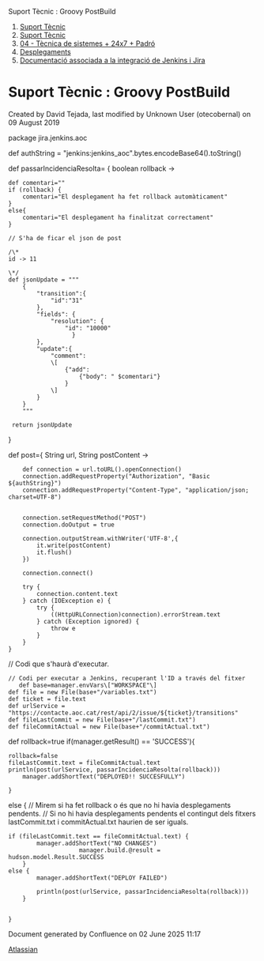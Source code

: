 Suport Tècnic : Groovy PostBuild  

1.  [Suport Tècnic](index.md)
2.  [Suport Tècnic](13893782.md)
3.  [04 - Tècnica de sistemes + 24x7 + Padró](26313202.md)
4.  [Desplegaments](Desplegaments_26313538.md)
5.  [Documentació associada a la integració de Jenkins i Jira](22937719.md)

Suport Tècnic : Groovy PostBuild
================================

Created by David Tejada, last modified by Unknown User (otecobernal) on 09 August 2019

package jira.jenkins.aoc

def authString = "jenkins:jenkins\_aoc".bytes.encodeBase64().toString()

def passarIncidenciaResolta= { boolean rollback ->
	
	
	def comentari=""
	if (rollback) {
		comentari="El desplegament ha fet rollback automàticament"
	}
	else{
		comentari="El desplegament ha finalitzat correctament"
	}
	
	// S'ha de ficar el json de post
	
	/\*
	id -> 11
	
	\*/
	def jsonUpdate = """
        {
            "transition":{
                "id":"31"
            },
            "fields": {
                "resolution": {
                    "id": "10000"
                      }        
            },
            "update":{
                "comment":
                \[
                    {"add":
                        {"body": " $comentari"}
                    }
                \]
            }
        }
        """
	
	 return jsonUpdate

}

def post={ String url, String postContent ->
	
		def connection = url.toURL().openConnection()
		connection.addRequestProperty("Authorization", "Basic ${authString}")
		connection.addRequestProperty("Content-Type", "application/json; charset=UTF-8")
	
	
		connection.setRequestMethod("POST")
		connection.doOutput = true
	
		connection.outputStream.withWriter('UTF-8',{
			it.write(postContent)
			it.flush()
		})
	
		connection.connect()
	
		try {
			connection.content.text
		} catch (IOException e) {
			try {
				((HttpURLConnection)connection).errorStream.text
			} catch (Exception ignored) {
				throw e
			}
		}
	}



// Codi que s'haurà d'executar.

	// Codi per executar a Jenkins, recuperant l'ID a través del fitxer
	   def base=manager.envVars\["WORKSPACE"\]
	def file = new File(base+"/variables.txt")
	def ticket = file.text
	def urlService = "https://contacte.aoc.cat/rest/api/2/issue/${ticket}/transitions"
	def fileLastCommit = new File(base+"/lastCommit.txt")
	def fileCommitActual = new File(base+"/commitActual.txt")

  def rollback=true
if(manager.getResult() == 'SUCCESS'){
	
	rollback=false	
	fileLastCommit.text = fileCommitActual.text
	println(post(urlService, passarIncidenciaResolta(rollback)))
        manager.addShortText("DEPLOYED!! SUCCESFULLY")
	
	}
else {
	// Mirem si ha fet rollback o és que no hi havia desplegaments pendents.
	// Si no hi havia desplegaments pendents el contingut dels fitxers lastCommit.txt i commitActual.txt haurien de ser iguals.	

	
	if (fileLastCommit.text == fileCommitActual.text) {
			manager.addShortText("NO CHANGES")
                        manager.build.@result = hudson.model.Result.SUCCESS
		}
	else {
			manager.addShortText("DEPLOY FAILED")
									
			println(post(urlService, passarIncidenciaResolta(rollback)))
		}
	
	
	}

  

  

Document generated by Confluence on 02 June 2025 11:17

[Atlassian](http://www.atlassian.com/)